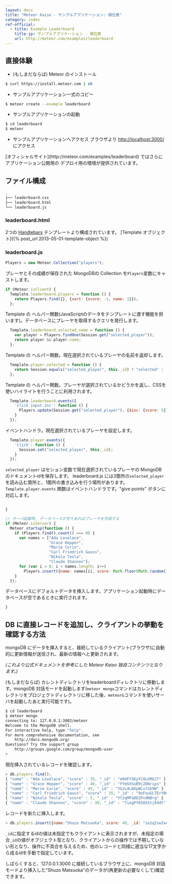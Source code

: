 ```yaml
---
layout: docs
title: "Meteor Kaiso - サンプルアプリケーション: 順位表"
category: index
ref-official: 
  - title: Example Leaderboard
    title-jp: サンプルアプリケーション - 順位表
    url: http://meteor.com/examples/leaderboard
---
```

## 直接体験

- (もしまだならば) Meteor のインストール

~~~ bash
$ curl https://install.meteor.com | sh
~~~

- サンプルアプリケーション一式のコピー

~~~ bash
$ meteor create --example leaderboard
~~~

- サンプルアプリケーションの起動

~~~ bash
$ cd leaderboard
$ meteor
~~~

- サンプルアプリケーションへアクセス
ブラウザより <http://localhost:3000/> にアクセス

<p class="lead">
[オフィシャルサイト](http://meteor.com/examples/leaderboard) ではさらにアプリケーション公開用の
デプロイ用の環境が提供されています。
</p>

## ファイル構成

~~~ bash
.
├── leaderboard.css
├── leaderboard.html
└── leaderboard.js
~~~

### leaderboard.html

2つの [Handlebars](http://handlebarsjs.com/) テンプレートより構成されています。
[Template オブジェクト]({% post_url 2013-05-01-template-object %})

### leaderboard.js

~~~ javascript
Players = new Meteor.Collection("players");
~~~

プレーヤとその成績が保存された MongoDBの Collection を`Players`変数にキャストします。

~~~ javascript
if (Meteor.isClient) {
  Template.leaderboard.players = function () {
    return Players.find({}, {sort: {score: -1, name: 1}});
  };
~~~

Template の ヘルパー関数(JavaScriptのデータをテンプレートに渡す機能を担います)。データベースにプレーヤを取得するクエリを発行します。

~~~ javascript
  Template.leaderboard.selected_name = function () {
    var player = Players.findOne(Session.get("selected_player"));
    return player && player.name;
  };
~~~

Template の ヘルパー関数。現在選択されているプレーヤの名前を返却します。

~~~ javascript
  Template.player.selected = function () {
    return Session.equals("selected_player", this._id) ? "selected" : '';
  };
~~~

Template の ヘルパー関数。プレーヤが選択されているかどうかを返し、CSSを使いハイライトを行うことに利用されます。

~~~ javascript
  Template.leaderboard.events({
    'click input.inc': function () {
      Players.update(Session.get("selected_player"), {$inc: {score: 5}});
    }
  });
~~~

イベントハンドラ。現在選択されているプレーヤを設定します。

~~~ javascript
  Template.player.events({
    'click': function () {
      Session.set("selected_player", this._id);
    }
  });
~~~

`selected_player` はセション変数で現在選択されているプレーヤの MongoDB のドキュメントidを保存します。
leaderboard.js には3箇所の`selected_player`を読み込む箇所と、1箇所の書き込みを行う場所があります。
`Template.player.events` 関数はイベントハンドラです。"give points" ボタンに対応します。

~~~ javascript

}

// サーバ起動時, データベースが空であればプレーヤを作成する
if (Meteor.isServer) {
  Meteor.startup(function () {
    if (Players.find().count() === 0) {
      var names = ["Ada Lovelace",
                   "Grace Hopper",
                   "Marie Curie",
                   "Carl Friedrich Gauss",
                   "Nikola Tesla",
                   "Claude Shannon"];
      for (var i = 0; i < names.length; i++)
        Players.insert({name: names[i], score: Math.floor(Math.random()*10)*5});
    }
  });
~~~

データベースにデフォルトデータを挿入します。アプリケーション起動時にデータベースが空であるときに実行されます。

~~~ javascript
}
~~~

<a name="reverse_index-leaderboard_insert-arbitrary-records"></a>

## DB に直接レコードを追加し、クライアントの挙動を確認する方法

mongoDB にデータを挿入すると、接続しているクライアント(ブラウザ)に自動的に更新情報が送信され、最新の情報へと更新されます。

_(これより公式ドキュメントを参考にした Meteor Kaiso 独自コンテンツとなります。)_

(もしまだならば) カレントディレクトリをleaderboardディレクトリに移動します。mongoDB 対話モードを起動します(`meteor mongo`コマンドはカレントディレクトリをプロジェクトディレクトリに移した後、`meteor&`コマンドを使いサーバを起動したあと実行可能です)。

~~~ bash
$ cd leaderboard
$ meteor mongo
connecting to: 127.0.0.1:3002/meteor
Welcome to the MongoDB shell.
For interactive help, type "help".
For more comprehensive documentation, see
	http://docs.mongodb.org/
Questions? Try the support group
	http://groups.google.com/group/mongodb-user
> 
~~~

現在挿入されているレコードを確認します。

~~~ javascript
> db.players.find();
{ "name" : "Ada Lovelace", "score" : 35, "_id" : "m9dFt5KyYC8LGMGJ7" }
{ "name" : "Grace Hopper", "score" : 40, "_id" : "FYm5XSuB9j2DNrips" }
{ "name" : "Marie Curie", "score" : 45, "_id" : "YGJv4LNXpWLvtSb9W" }
{ "name" : "Carl Friedrich Gauss", "score" : 35, "_id" : "9oFouGLTErYBmWMSJ" }
{ "name" : "Nikola Tesla", "score" : 5, "_id" : "Yt2qMPaDD2PvdNBrg" }
{ "name" : "Claude Shannon", "score" : 30, "_id" : "7iagPY6585Stj84dt" }
~~~

レコードを新たに挿入します。

~~~ javascript
> db.players.insert({name:"Shuzo Matsuoka", score: 40, _id: "za1q2sw3xed4089ol"})
~~~

`_id`に指定するidの値は未指定でもクライアントに表示されますが、未指定の場合`_id`の値がオブジェクト型となり、クライアントからの操作では予期していない形となり、操作に不具合を与えるため、他のレコードと同様に適当な17文字から成るidを手動で指定しています。

しばらくすると、127.0.0.1:3000 に接続しているブラウザ上に、mongoDB 対話モードより挿入した"Shuzo Matsuoka"のデータが(再更新の必要なくして)確認できます。
